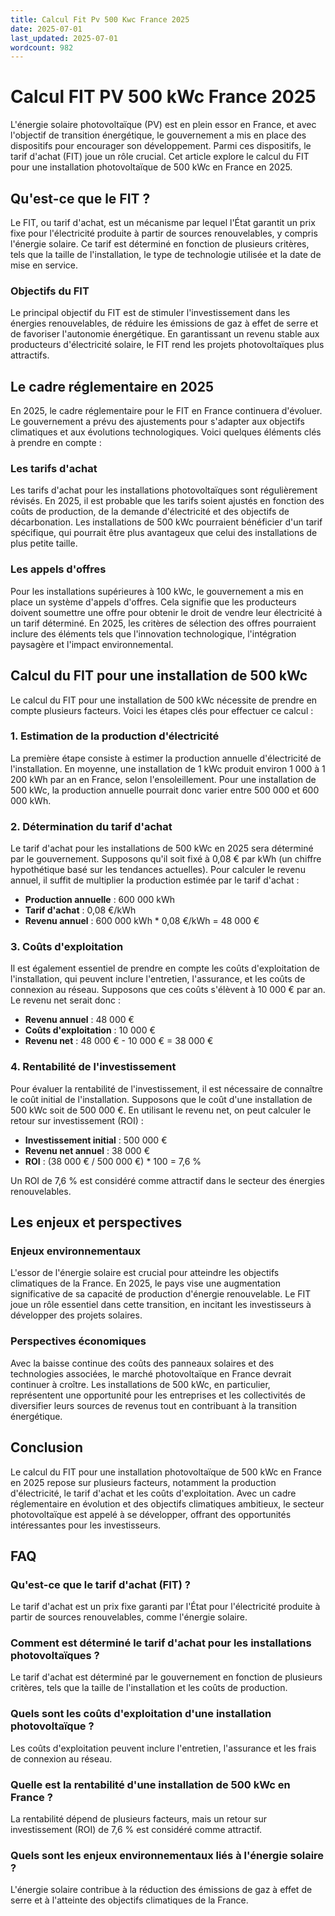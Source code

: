 ```yaml
---
title: Calcul Fit Pv 500 Kwc France 2025
date: 2025-07-01
last_updated: 2025-07-01
wordcount: 982
---
```


# Calcul FIT PV 500 kWc France 2025

L'énergie solaire photovoltaïque (PV) est en plein essor en France, et avec l'objectif de transition énergétique, le gouvernement a mis en place des dispositifs pour encourager son développement. Parmi ces dispositifs, le tarif d'achat (FIT) joue un rôle crucial. Cet article explore le calcul du FIT pour une installation photovoltaïque de 500 kWc en France en 2025.

## Qu'est-ce que le FIT ?

Le FIT, ou tarif d'achat, est un mécanisme par lequel l'État garantit un prix fixe pour l'électricité produite à partir de sources renouvelables, y compris l'énergie solaire. Ce tarif est déterminé en fonction de plusieurs critères, tels que la taille de l'installation, le type de technologie utilisée et la date de mise en service.

### Objectifs du FIT

Le principal objectif du FIT est de stimuler l'investissement dans les énergies renouvelables, de réduire les émissions de gaz à effet de serre et de favoriser l'autonomie énergétique. En garantissant un revenu stable aux producteurs d'électricité solaire, le FIT rend les projets photovoltaïques plus attractifs.

## Le cadre réglementaire en 2025

En 2025, le cadre réglementaire pour le FIT en France continuera d'évoluer. Le gouvernement a prévu des ajustements pour s'adapter aux objectifs climatiques et aux évolutions technologiques. Voici quelques éléments clés à prendre en compte :

### Les tarifs d'achat

Les tarifs d'achat pour les installations photovoltaïques sont régulièrement révisés. En 2025, il est probable que les tarifs soient ajustés en fonction des coûts de production, de la demande d'électricité et des objectifs de décarbonation. Les installations de 500 kWc pourraient bénéficier d'un tarif spécifique, qui pourrait être plus avantageux que celui des installations de plus petite taille.

### Les appels d'offres

Pour les installations supérieures à 100 kWc, le gouvernement a mis en place un système d'appels d'offres. Cela signifie que les producteurs doivent soumettre une offre pour obtenir le droit de vendre leur électricité à un tarif déterminé. En 2025, les critères de sélection des offres pourraient inclure des éléments tels que l'innovation technologique, l'intégration paysagère et l'impact environnemental.

## Calcul du FIT pour une installation de 500 kWc

Le calcul du FIT pour une installation de 500 kWc nécessite de prendre en compte plusieurs facteurs. Voici les étapes clés pour effectuer ce calcul :

### 1. Estimation de la production d'électricité

La première étape consiste à estimer la production annuelle d'électricité de l'installation. En moyenne, une installation de 1 kWc produit environ 1 000 à 1 200 kWh par an en France, selon l'ensoleillement. Pour une installation de 500 kWc, la production annuelle pourrait donc varier entre 500 000 et 600 000 kWh.

### 2. Détermination du tarif d'achat

Le tarif d'achat pour les installations de 500 kWc en 2025 sera déterminé par le gouvernement. Supposons qu'il soit fixé à 0,08 € par kWh (un chiffre hypothétique basé sur les tendances actuelles). Pour calculer le revenu annuel, il suffit de multiplier la production estimée par le tarif d'achat :

- **Production annuelle** : 600 000 kWh
- **Tarif d'achat** : 0,08 €/kWh
- **Revenu annuel** : 600 000 kWh * 0,08 €/kWh = 48 000 €

### 3. Coûts d'exploitation

Il est également essentiel de prendre en compte les coûts d'exploitation de l'installation, qui peuvent inclure l'entretien, l'assurance, et les coûts de connexion au réseau. Supposons que ces coûts s'élèvent à 10 000 € par an. Le revenu net serait donc :

- **Revenu annuel** : 48 000 €
- **Coûts d'exploitation** : 10 000 €
- **Revenu net** : 48 000 € - 10 000 € = 38 000 €

### 4. Rentabilité de l'investissement

Pour évaluer la rentabilité de l'investissement, il est nécessaire de connaître le coût initial de l'installation. Supposons que le coût d'une installation de 500 kWc soit de 500 000 €. En utilisant le revenu net, on peut calculer le retour sur investissement (ROI) :

- **Investissement initial** : 500 000 €
- **Revenu net annuel** : 38 000 €
- **ROI** : (38 000 € / 500 000 €) * 100 = 7,6 %

Un ROI de 7,6 % est considéré comme attractif dans le secteur des énergies renouvelables.

## Les enjeux et perspectives

### Enjeux environnementaux

L'essor de l'énergie solaire est crucial pour atteindre les objectifs climatiques de la France. En 2025, le pays vise une augmentation significative de sa capacité de production d'énergie renouvelable. Le FIT joue un rôle essentiel dans cette transition, en incitant les investisseurs à développer des projets solaires.

### Perspectives économiques

Avec la baisse continue des coûts des panneaux solaires et des technologies associées, le marché photovoltaïque en France devrait continuer à croître. Les installations de 500 kWc, en particulier, représentent une opportunité pour les entreprises et les collectivités de diversifier leurs sources de revenus tout en contribuant à la transition énergétique.

## Conclusion

Le calcul du FIT pour une installation photovoltaïque de 500 kWc en France en 2025 repose sur plusieurs facteurs, notamment la production d'électricité, le tarif d'achat et les coûts d'exploitation. Avec un cadre réglementaire en évolution et des objectifs climatiques ambitieux, le secteur photovoltaïque est appelé à se développer, offrant des opportunités intéressantes pour les investisseurs.

## FAQ

### Qu'est-ce que le tarif d'achat (FIT) ?

Le tarif d'achat est un prix fixe garanti par l'État pour l'électricité produite à partir de sources renouvelables, comme l'énergie solaire.

### Comment est déterminé le tarif d'achat pour les installations photovoltaïques ?

Le tarif d'achat est déterminé par le gouvernement en fonction de plusieurs critères, tels que la taille de l'installation et les coûts de production.

### Quels sont les coûts d'exploitation d'une installation photovoltaïque ?

Les coûts d'exploitation peuvent inclure l'entretien, l'assurance et les frais de connexion au réseau.

### Quelle est la rentabilité d'une installation de 500 kWc en France ?

La rentabilité dépend de plusieurs facteurs, mais un retour sur investissement (ROI) de 7,6 % est considéré comme attractif.

### Quels sont les enjeux environnementaux liés à l'énergie solaire ?

L'énergie solaire contribue à la réduction des émissions de gaz à effet de serre et à l'atteinte des objectifs climatiques de la France.